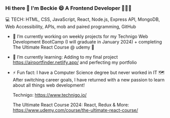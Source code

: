 ### Hi there 👋 I'm Beckie 😄 A Frontend Developer 👨🏼‍💻
 

<!--
**BeckieMorton/BeckieMorton** is a ✨ _special_ ✨ repository because its `README.md` (this file) appears on your GitHub profile. -->

💻 TECH: HTML, CSS, JavaScript, React, Node.js, Express API, MongoDB, Web Accessibility, APIs, mob and paired programming, GitHub

- 🔭 I’m currently working on weekly projects for my Technigo Web Development BootCamp (I will graduate in January 2024) + completing The Ultimate React Course @ udemy 🤩
- 🌱 I’m currently learning: Adding to my final project https://airportfinder.netlify.app/ and perfecting my portfolio
- ⚡ Fun fact: I have a Computer Science degree but never worked in IT 🗺️ After switching career goals, I have returned with a new passion to learn about all things web development!

  Technigo: https://www.technigo.io/
  
  The Ultimate React Course 2024: React, Redux & More: https://www.udemy.com/course/the-ultimate-react-course/


